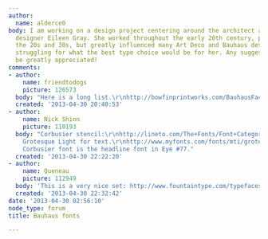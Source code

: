 ```yaml
---
author:
  name: alderce0
body: I am working on a design project centering around the architect and industrial
  designer Eileen Gray. She worked throughout the early 20th century, particularly
  the 20s and 30s, but greatly influenced many Art Deco and Bauhaus designers. I am
  struggling for what the best type choice would be for her. Any suggestions would
  be greatly appreciated!
comments:
- author:
    name: friendtodogs
    picture: 126573
  body: "Here is a long list.\r\nhttp://bowfinprintworks.com/BauhausFaces1B.html"
  created: '2013-04-30 20:40:53'
- author:
    name: Nick Shinn
    picture: 110193
  body: "Corbusier stencil:\r\nhttp://lineto.com/The+Fonts/Font+Categories/Headline+Fonts/Le+Corbusier/\r\n\r\nMonotype
    Grotesque Light for text.\r\nhttp://www.myfonts.com/fonts/mti/grotesque-mt/\r\n\r\nThe
    Corbusier font is the headline font in Eye #77."
  created: '2013-04-30 22:22:20'
- author:
    name: Queneau
    picture: 112949
  body: 'This is a very nice set: http://www.fountaintype.com/typefaces/dessau'
  created: '2013-04-30 22:32:42'
date: '2013-04-30 02:56:10'
node_type: forum
title: Bauhaus fonts

---
```

